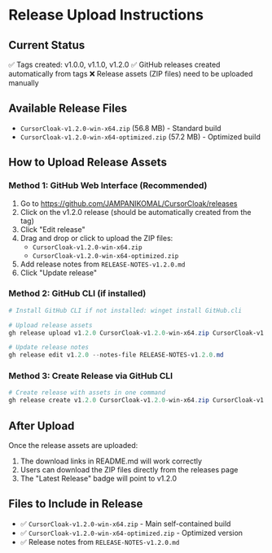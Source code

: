 # Release Upload Instructions

## Current Status
✅ Tags created: v1.0.0, v1.1.0, v1.2.0
✅ GitHub releases created automatically from tags
❌ Release assets (ZIP files) need to be uploaded manually

## Available Release Files
- `CursorCloak-v1.2.0-win-x64.zip` (56.8 MB) - Standard build
- `CursorCloak-v1.2.0-win-x64-optimized.zip` (57.2 MB) - Optimized build

## How to Upload Release Assets

### Method 1: GitHub Web Interface (Recommended)
1. Go to https://github.com/JAMPANIKOMAL/CursorCloak/releases
2. Click on the v1.2.0 release (should be automatically created from the tag)
3. Click "Edit release" 
4. Drag and drop or click to upload the ZIP files:
   - `CursorCloak-v1.2.0-win-x64.zip`
   - `CursorCloak-v1.2.0-win-x64-optimized.zip`
5. Add release notes from `RELEASE-NOTES-v1.2.0.md`
6. Click "Update release"

### Method 2: GitHub CLI (if installed)
```powershell
# Install GitHub CLI if not installed: winget install GitHub.cli

# Upload release assets
gh release upload v1.2.0 CursorCloak-v1.2.0-win-x64.zip CursorCloak-v1.2.0-win-x64-optimized.zip

# Update release notes
gh release edit v1.2.0 --notes-file RELEASE-NOTES-v1.2.0.md
```

### Method 3: Create Release via GitHub CLI
```powershell
# Create release with assets in one command
gh release create v1.2.0 CursorCloak-v1.2.0-win-x64.zip CursorCloak-v1.2.0-win-x64-optimized.zip --title "CursorCloak v1.2.0 - Self-Contained Edition" --notes-file RELEASE-NOTES-v1.2.0.md
```

## After Upload
Once the release assets are uploaded:
1. The download links in README.md will work correctly
2. Users can download the ZIP files directly from the releases page
3. The "Latest Release" badge will point to v1.2.0

## Files to Include in Release
- ✅ `CursorCloak-v1.2.0-win-x64.zip` - Main self-contained build
- ✅ `CursorCloak-v1.2.0-win-x64-optimized.zip` - Optimized version
- ✅ Release notes from `RELEASE-NOTES-v1.2.0.md`
